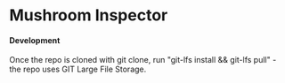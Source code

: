 # Mushroom Inspector
#### Development
Once the repo is cloned with git clone, run "git-lfs install && git-lfs pull" - the repo uses GIT Large File Storage.
